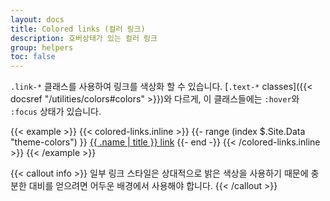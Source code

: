 ```yaml
---
layout: docs
title: Colored links (컬러 링크)
description: 호버상태가 있는 컬러 링크
group: helpers
toc: false
---
```


`.link-*` 클래스를 사용하여 링크를 색상화 할 수 있습니다. [`.text-*` classes]({{< docsref "/utilities/colors#colors" >}})와 다르게, 이 클래스들에는 `:hover`와 `:focus` 상태가 있습니다.

{{< example >}}
{{< colored-links.inline >}}
{{- range (index $.Site.Data "theme-colors") }}
<a href="#" class="link-{{ .name }}">{{ .name | title }} link</a>
{{- end -}}
{{< /colored-links.inline >}}
{{< /example >}}

{{< callout info >}}
일부 링크 스타일은 상대적으로 밝은 색상을 사용하기 때문에 충분한 대비를 얻으려면 어두운 배경에서 사용해야 합니다.
{{< /callout >}}
